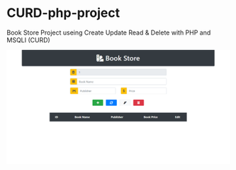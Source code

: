 # CURD-php-project
Book Store Project useing Create Update Read & Delete with PHP and MSQLI (CURD)


<img
src="/Screenshot_1.png"
raw=true
alt="project photo"
style="margin-right: 10px;"
/>
